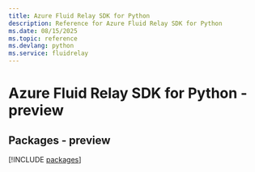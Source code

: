 ```yaml
---
title: Azure Fluid Relay SDK for Python
description: Reference for Azure Fluid Relay SDK for Python
ms.date: 08/15/2025
ms.topic: reference
ms.devlang: python
ms.service: fluidrelay
---
```

# Azure Fluid Relay SDK for Python - preview
## Packages - preview
[!INCLUDE [packages](fluid-relay-index.md)]
